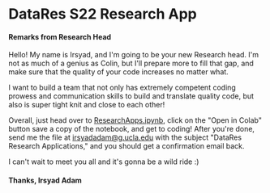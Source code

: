 # DataRes S22 Research App
#### Remarks from Research Head

Hello! My name is Irsyad, and I'm going to be your new Research head. I'm not as much of a genius as Colin, but I'll prepare more to fill that gap, and make sure that the quality of your code increases no matter what.

I want to build a team that not only has extremely competent coding prowess and communication skills to build and translate quality code, but also is super tight knit and close to each other!

Overall, just head over to [ResearchApps.ipynb], click on the "Open in Colab" button save a copy of the notebook, and get to coding! After you're done, send me the file at irsyadadam@g.ucla.edu with the subject "DataRes Research Applications," and you should get a confirmation email back.
  
I can't wait to meet you all and it's gonna be a wild ride :)

#### Thanks, Irsyad Adam



  [ResearchApps.ipynb]: ResearchApps.ipynb

